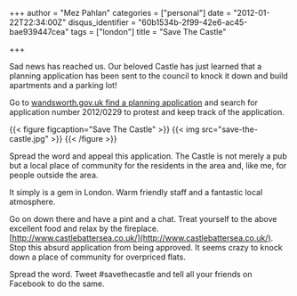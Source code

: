 +++
author = "Mez Pahlan"
categories = ["personal"]
date = "2012-01-22T22:34:00Z"
disqus_identifier = "60b1534b-2f99-42e6-ac45-bae939447cea"
tags = ["london"]
title = "Save The Castle"

+++

Sad news has reached us. Our beloved Castle has just learned that a planning application has been sent to the council to
knock it down and build apartments and a parking lot!

Go to [wandsworth.gov.uk find a planning
application](http://www.wandsworth.gov.uk/info/1023/planning_advice_and_guidance/364/find_a_planning_application) and
search for application number 2012/0229 to protest and keep track of the application.

{{< figure figcaption="Save The Castle" >}}
    {{< img src="save-the-castle.jpg" >}}
{{< /figure >}}

<!--more-->

Spread the word and appeal this application. The Castle is not merely a pub but a local place of community for the
residents in the area and, like me, for people outside the area.

It simply is a gem in London. Warm friendly staff and a fantastic local atmosphere.

Go on down there and have a pint and a chat. Treat yourself to the above excellent food and relax by the fireplace.
[http://www.castlebattersea.co.uk/](http://www.castlebattersea.co.uk/). Stop this absurd application from being
approved. It seems crazy to knock down a place of community for overpriced flats.

Spread the word. Tweet #savethecastle and tell all your friends on Facebook to do the same.
